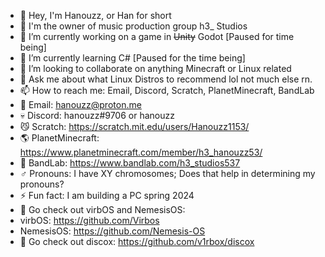 - 👋 Hey, I'm Hanouzz, or Han for short
- 🎵 I'm the owner of music production group h3_ Studios
- 🔭 I’m currently working on a game in ~~Unity~~ Godot [Paused for time being]
- 🌱 I’m currently learning C# [Paused for the time being]
- 👯 I’m looking to collaborate on anything Minecraft or Linux related
- 💬 Ask me about what Linux Distros to recommend lol not much else rn.
- 📫 How to reach me: Email, Discord, Scratch, PlanetMinecraft, BandLab
- 💌 Email: hanouzz@proton.me 
- 💀 Discord: hanouzz#9706 or hanouzz
- 😼 Scratch: https://scratch.mit.edu/users/Hanouzz1153/
- 🌎 PlanetMinecraft: https://www.planetminecraft.com/member/h3_hanouzz53/
- 🧪 BandLab: https://www.bandlab.com/h3_studios537
- ♂️ Pronouns: I have XY chromosomes; Does that help in determining my pronouns?
- ⚡ Fun fact: I am building a PC spring 2024
- 💾 Go check out virbOS and NemesisOS:
- virbOS: https://github.com/Virbos
- NemesisOS: https://github.com/Nemesis-OS
- 🤖 Go check out discox: https://github.com/v1rbox/discox

  
